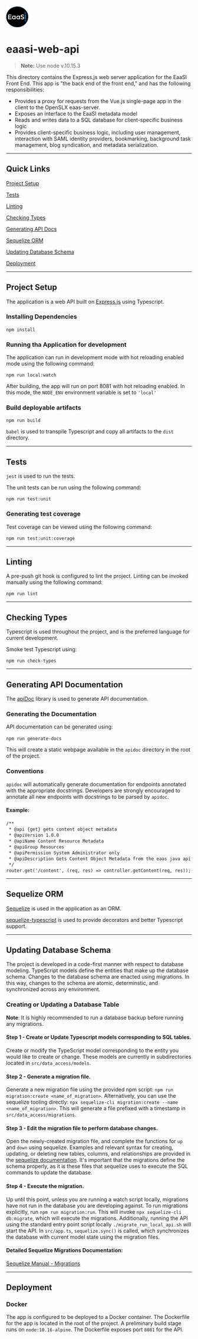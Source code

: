 ![EaaSI Logo](../eaasi-front-end/src/assets/header-logo.png)

# eaasi-web-api

> __Note:__ Use node v.10.15.3

This directory contains the Express.js web server application for the EaaSI Front End.
This app is "the back end of the front end," and has the following responsibilities:

- Provides a proxy for requests from the Vue.js single-page app in the client to the OpenSLX eaas-server.
- Exposes an interface to the EaaSI metadata model
- Reads and writes data to a SQL database for client-specific business logic
- Provides client-specific business logic, including user management, interaction with SAML identity providers, bookmarking, background task management, blog syndication, and metadata serialization.

---


## Quick Links

[Project Setup](#project-setup)

[Tests](#tests)

[Linting](#linting)

[Checking Types](#checking-types)

[Generating API Docs](#generating-api-documentation)

[Sequelize ORM](#sequelize-orm)

[Updating Database Schema](#updating-database-schema)

[Deployment](#deployment)

---


## Project Setup

The application is a web API built on [Express.js](https://expressjs.com/) using Typescript.

### Installing Dependencies

```
npm install
```

### Running tha Application for development

The application can run in development mode with hot reloading enabled mode using the following command:

```
npm run local:watch
```

After building, the app will run on port 8081 with hot reloading enabled.  In this mode, the `NODE_ENV` environment variable is set to `'local'`

### Build deployable artifacts
```
npm run build
```

`babel` is used to transpile Typescript and copy all artifacts to the `dist` directory.


---


## Tests

`jest` is used to run the tests.

The unit tests can be run using the following command:

```
npm run test:unit
```

### Generating test coverage

Test coverage can be viewed using the following command:

```
npm run test:unit:coverage
```


---


## Linting

A pre-push git hook is configured to lint the project.  Linting can be invoked manually using the following command:

```
npm run lint
```


---


## Checking Types

Typescript is used throughout the project, and is the preferred language for current development.

Smoke test Typescript using:

```
npm run check-types
```


---


## Generating API Documentation

The [apiDoc](https://apidocjs.com/) library is used to generate API documentation.

### Generating the Documentation

API documentation can be generated using:

`npm run generate-docs`

This will create a static webpage available in the `apidoc` directory in the root of the project.

### Conventions

`apidoc` will automatically generate documentation for endpoints annotated with the appropriate docstrings.
Developers are strongly encouraged to annotate all new endpoints with docstrings to be parsed by `apidoc`.

#### Example:

```
/**
 * @api {get} gets content object metadata
 * @apiVersion 1.0.0
 * @apiName Content Resource Metadata
 * @apiGroup Resources
 * @apiPermission System Administrator only
 * @apiDescription Gets Content Object Metadata from the eaas java api
 */
router.get('/content', (req, res) => controller.getContent(req, res));
```


---


## Sequelize ORM

[Sequelize](https://sequelize.org) is used in the application as an ORM.

[sequelize-typescript](https://www.npmjs.com/package/sequelize-typescript) is used to provide decorators and better Typescript support.


---


## Updating Database Schema

The project is developed in a code-first manner with respect to database modeling.
TypeScript models define the entities that make up the database schema.
Changes to the database schema are enacted using migrations.  In this way, changes to the schema are atomic, determinstic, and synchronized across any environment.


### Creating or Updating a Database Table

__Note__: It is highly recommended to run a database backup before running any migrations.

#### Step 1 - Create or Update Typescript models corresponding to SQL tables.

Create or modify the TypeScript model corresponding to the entity you would like to create or change.  These models are currently in subdirectories located in `src/data_access/models`.

#### Step 2 - Generate a migration file.

Generate a new migration file using the provided npm script: `npm run migration:create <name_of_migration>`. Alternatively, you can use the sequelize tooling directly: `npx sequelize-cli migration:create --name <name_of_migration>`.  This will generate a file prefixed with a timestamp in `src/data_access/migrations`.

#### Step 3 - Edit the migration file to perform database changes.

Open the newly-created migration file, and complete the functions for `up` and `down` using sequelize.  Examples and relevant syntax for creating, updating, or deleting new tables, columns, and relationships are provided in the [sequelize documentation](https://sequelize.org/master/manual/migrations.html#migration-skeleton).  It's important that the migrations define the schema properly, as it is these files that sequelize uses to execute the SQL commands to update the database.

#### Step 4 - Execute the migration.

Up until this point, unless you are running a watch script locally, migrations have not run in the database you are developing against.
To run migrations explicitly, run `npm run migration:run`.  This will invoke `npx sequelize-cli db:migrate`, which will execute the migrations.
Additionally, running the API using the standard entry point script locally `./migrate_run_local_api.sh` will start the API.  In `src/app.ts`, `sequelize.sync()` is called, which synchronizes the database with current model state using the migration files.


#### Detailed Sequelize Migrations Documentation:

[Sequelize Manual - Migrations](https://sequelize.org/master/manual/migrations.html)

---


## Deployment

### Docker

The app is configured to be deployed to a Docker container.  The Dockerfile for the app is located in the root of the project.
A preliminary build stage runs on `node:10.16-alpine`.  The Dockerfile exposes port `8081` for the API.
